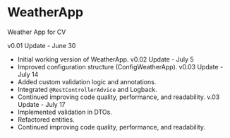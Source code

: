 # WeatherApp
Weather App for CV

v0.01 Update - June 30 
- Initial working version of WeatherApp.
v0.02 Update - July 5
- Improved configuration structure (ConfigWeatherApp).
v0.03 Update - July 14
- Added custom validation logic and annotations.
- Integrated `@RestControllerAdvice` and Logback.  
- Continued improving code quality, performance, and readability.
v.03 Update - July 17
- Implemented validation in DTOs.
- Refactored entities. 
- Continued improving code quality, performance, and readability.









